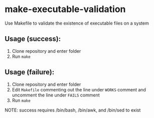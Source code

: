 # make-executable-validation
Use Makefile to validate the existence of executable files on a system

## Usage (success):
1.  Clone repository and enter folder  
2.  Run ```make```
  

## Usage (failure):
1.  Clone repository and enter folder
2.  Edit ```Makefile``` commenting out the line under ```WORKS``` comment and uncomment the line under ```FAILS``` comment
3.  Run ```make```

NOTE:  success requires /bin/bash, /bin/awk, and /bin/sed to exist
